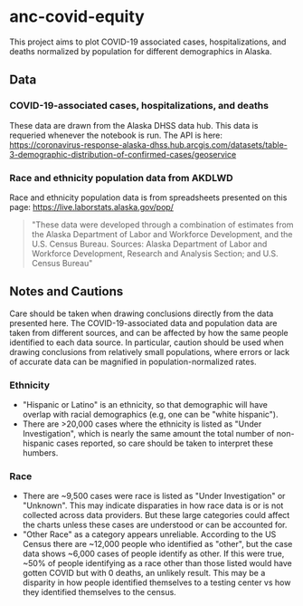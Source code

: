 # anc-covid-equity
This project aims to plot COVID-19 associated cases, hospitalizations, and deaths normalized by population for different demographics in Alaska.


## Data

### COVID-19-associated cases, hospitalizations, and deaths

These data are drawn from the Alaska DHSS data hub. This data is requeried whenever the notebook is run. The API is here:
https://coronavirus-response-alaska-dhss.hub.arcgis.com/datasets/table-3-demographic-distribution-of-confirmed-cases/geoservice

### Race and ethnicity population data from AKDLWD

Race and ethnicity population data is from spreadsheets presented on this page: https://live.laborstats.alaska.gov/pop/

>"These data were developed through a combination of estimates from the Alaska Department of Labor and Workforce Development, and the U.S. Census Bureau. Sources: Alaska Department of Labor and Workforce Development, Research and Analysis Section; and U.S. Census Bureau"

## Notes and Cautions
Care should be taken when drawing conclusions directly from the data presented here. The COVID-19-associated data and population data are taken from different sources, and can be affected by how the same people identified to each data source. In particular, caution should be used when drawing conclusions from relatively small populations, where errors or lack of accurate data can be magnified in population-normalized rates.

### Ethnicity
- "Hispanic or Latino" is an ethnicity, so that demographic will have overlap with racial demographics (e.g, one can be "white hispanic").
- There are >20,000 cases where the ethnicity is listed as "Under Investigation", which is nearly the same amount the total number of non-hispanic cases reported, so care should be taken to interpret these humbers.

### Race
- There are ~9,500 cases were race is listed as "Under Investigation" or "Unknown". This may indicate disparaties in how race data is or is not collected across data providers. But these large categories could affect the charts unless these cases are understood or can be accounted for.
- "Other Race" as a category appears unreliable. According to the US Census there are ~12,000 people who identified as "other", but the case data shows ~6,000 cases of people identify as other. If this were true, ~50% of people identifying as a race other than those listed would have gotten COVID but with 0 deaths, an unlikely result. This may be a disparity in how people identified themselves to a testing center vs how they identified themselves to the census.